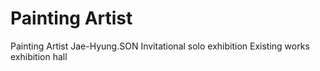 # Painting Artist
Painting Artist Jae-Hyung.SON
Invitational solo exhibition
Existing works exhibition hall
